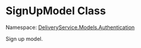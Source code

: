 # SignUpModel Class 

Namespace: [DeliveryService.Models.Authentication](DeliveryService.Models.Authentication.md)

Sign up model.
